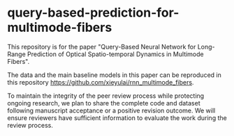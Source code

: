 # query-based-prediction-for-multimode-fibers

This repository is for the paper "Query-Based Neural Network for Long-Range Prediction of Optical Spatio-temporal Dynamics in Multimode Fibers".

The data and the main baseline models in this paper can be reproduced in this repository https://github.com/xieyulai/rnn_multimode_fibers.

To maintain the integrity of the peer review process while protecting ongoing research, we plan to share the complete code and dataset following manuscript acceptance or a positive revision outcome. We will ensure reviewers have sufficient information to evaluate the work during the review process.
